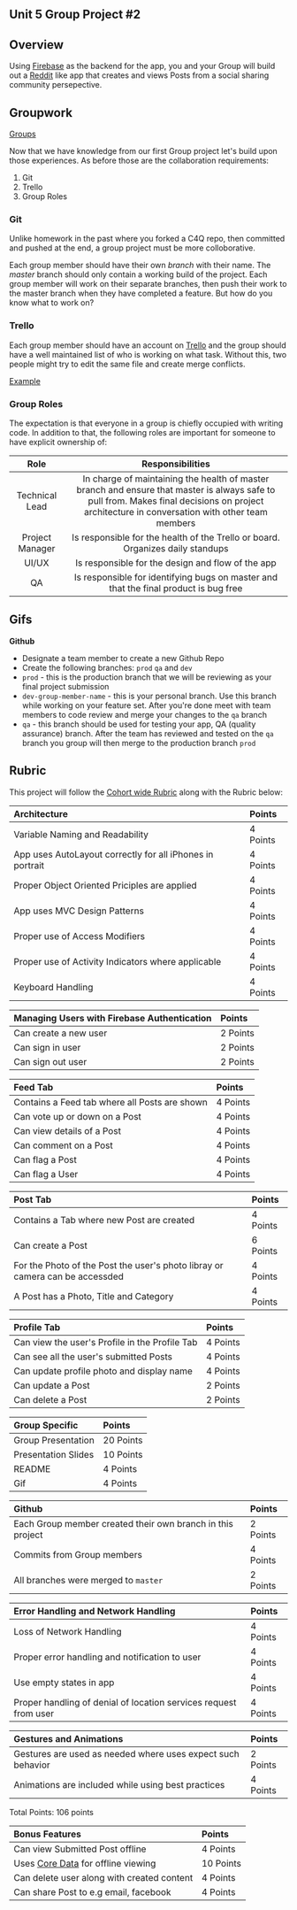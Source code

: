 ## Unit 5 Group Project #2 

## Overview 

Using [Firebase](https://firebase.google.com/docs/ios/setup) as the backend for the app, you and your Group will build out a [Reddit](https://www.reddit.com/) like app that creates and views Posts from a social sharing community persepective. 


## Groupwork

[Groups](https://docs.google.com/spreadsheets/d/1Yn8gLFB6hr33EoBptPgqBqvehTi8C12BKz22GfJ25_Q/edit?ts=5a59316f#gid=0)

Now that we have knowledge from our first Group project let's build upon those experiences. As before those are the collaboration requirements:

1. Git
2. Trello
3. Group Roles

### Git

Unlike homework in the past where you forked a C4Q repo, then committed and pushed at the end, a group project must be more colloborative.

Each group member should have their own *branch* with their name.  The *master* branch should only contain a working build of the project.  Each group member will work on their separate branches, then push their work to the master branch when they have completed a feature.  But how do you know what to work on?

### Trello

Each group member should have an account on [Trello](https://trello.com/) and the group should have a well maintained list of who is working on what task.  Without this, two people might try to edit the same file and create merge conflicts.

[Example](https://trello.com/b/DnZvFigA/agile-board)


### Group Roles

The expectation is that everyone in a group is chiefly occupied with writing code.  In addition to that, the following roles are important for someone to have explicit ownership of:

|Role|Responsibilities|
|:-------------:|:------------:|
| Technical Lead | In charge of maintaining the health of master branch and ensure that master is always safe to pull from.  Makes final decisions on project architecture in conversation with other team members |
| Project Manager | Is responsible for the health of the Trello or board.  Organizes daily standups |
| UI/UX | Is responsible for the design and flow of the app |
| QA | Is responsible for identifying bugs on master and that the final product is bug free |


## Gifs


**Github**
* Designate a team member to create a new Github Repo
* Create the following branches: ```prod``` ```qa``` and ```dev``` 
* ```prod``` - this is the production branch that we will be reviewing as your final project submission 
* ```dev-group-member-name``` - this is your personal branch. Use this branch while working on your feature set. After you're done meet with team members to code review and merge your changes to the ```qa``` branch 
* ```qa``` - this branch should be used for testing your app, QA (quality assurance) branch. After the team has reviewed and tested on the ```qa``` branch you group will then merge to the production branch ```prod```

 
## Rubric 

This project will follow the [Cohort wide Rubric](https://github.com/C4Q/AC-iOS-Unit5Group2Project/blob/master/Access%20Code%204.0%20Project%20Evaluation%20Rubric%20-%20RUBRIC.pdf) along with the Rubric below: 

|Architecture | Points|
|:----|:---|
|Variable Naming and Readability|4 Points|
|App uses AutoLayout correctly for all iPhones in portrait|4 Points|
|Proper Object Oriented Priciples are applied|4 Points|
|App uses MVC Design Patterns|4 Points|
|Proper use of Access Modifiers|4 Points|
|Proper use of Activity Indicators where applicable|4 Points|
|Keyboard Handling|4 Points|


|Managing Users with Firebase Authentication | Points|
|:----|:---|
|Can create a new user|2 Points|
|Can sign in user|2 Points|
|Can sign out user|2 Points|


|Feed Tab | Points|
|:----|:---|
|Contains a Feed tab where all Posts are shown|4 Points|
|Can vote up or down on a Post|4 Points|
|Can view details of a Post|4 Points|
|Can comment on a Post|4 Points|
|Can flag a Post|4 Points|
|Can flag a User|4 Points|

|Post Tab | Points|
|:----|:---|
|Contains a Tab where new Post are created|4 Points|
|Can create a Post|6 Points|
|For the Photo of the Post the user's photo libray or camera can be accessded|4 Points|
|A Post has a Photo, Title and Category|4 Points|


|Profile Tab | Points|
|:----|:---|
|Can view the user's Profile in the Profile Tab|4 Points|
|Can see all the user's submitted Posts|4 Points|
|Can update profile photo and display name|4 Points|
|Can update a Post|2 Points|
|Can delete a Post|2 Points|

|Group Specific | Points|
|:----|:---|
|Group Presentation|20 Points|
|Presentation Slides|10 Points|
|README|4 Points|
|Gif|4 Points|


|Github | Points|
|:----|:---|
|Each Group member created their own branch in this project|2 Points|
|Commits from Group members|4 Points|
|All branches were merged to ```master```|2 Points|


|Error Handling and Network Handling | Points|
|:----|:---|
|Loss of Network Handling|4 Points|
|Proper error handling and notification to user|4 Points|
|Use empty states in app|4 Points|
|Proper handling of denial of location services request from user|4 Points|


|Gestures and Animations | Points|
|:----|:---|
|Gestures are used as needed where uses expect such behavior|2 Points|
|Animations are included while using best practices|4 Points|

Total Points: 106 points 

|Bonus Features | Points|
|:----|:---|
|Can view Submitted Post offline|4 Points|
|Uses [Core Data](https://developer.apple.com/library/content/documentation/Cocoa/Conceptual/CoreData/index.html) for offline viewing|10 Points|
|Can delete user along with created content|4 Points|
|Can share Post to e.g email, facebook|4 Points|





